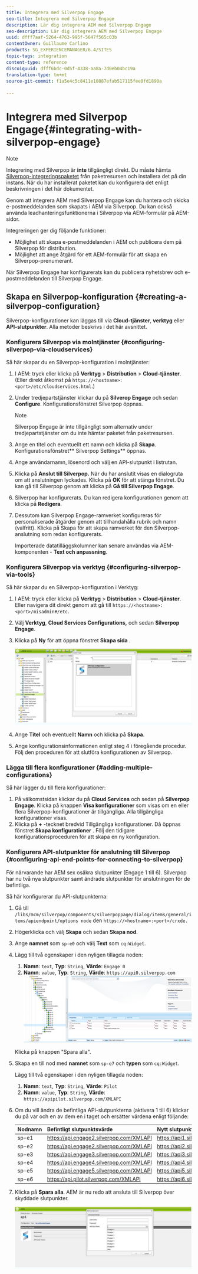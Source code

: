 ```yaml
---
title: Integrera med Silverpop Engage
seo-title: Integrera med Silverpop Engage
description: Lär dig integrera AEM med Silverpop Engage
seo-description: Lär dig integrera AEM med Silverpop Engage
uuid: dfff7aaf-5264-4763-995f-5647f565c03b
contentOwner: Guillaume Carlino
products: SG_EXPERIENCEMANAGER/6.4/SITES
topic-tags: integration
content-type: reference
discoiquuid: dfff6bdc-0d5f-4338-aa8a-7d0eb04bc19a
translation-type: tm+mt
source-git-commit: f1a5e4c5c8411e10887efab517115fee0fd1890a

---
```



# Integrera med Silverpop Engage{#integrating-with-silverpop-engage}

>[!NOTE]
>
>Integrering med Silverpop är **inte** tillgängligt direkt. Du måste hämta [Silverpop-integreringspaketet](https://www.adobeaemcloud.com/content/marketplace/marketplaceProxy.html?packagePath=/content/companies/public/adobe/packages/aem620/product/cq-mcm-integrations-silverpop-content) från paketresursen och installera det på din instans. När du har installerat paketet kan du konfigurera det enligt beskrivningen i det här dokumentet.

Genom att integrera AEM med Silverpop Engage kan du hantera och skicka e-postmeddelanden som skapats i AEM via Silverpop. Du kan också använda leadhanteringsfunktionerna i Silverpop via AEM-formulär på AEM-sidor.

Integreringen ger dig följande funktioner:

* Möjlighet att skapa e-postmeddelanden i AEM och publicera dem på Silverpop för distribution.
* Möjlighet att ange åtgärd för ett AEM-formulär för att skapa en Silverpop-prenumerant.

När Silverpop Engage har konfigurerats kan du publicera nyhetsbrev och e-postmeddelanden till Silverpop Engage.

## Skapa en Silverpop-konfiguration {#creating-a-silverpop-configuration}

Silverpop-konfigurationer kan läggas till via **Cloud-tjänster**, **verktyg** eller **API-slutpunkter**. Alla metoder beskrivs i det här avsnittet.

### Konfigurera Silverpop via molntjänster {#configuring-silverpop-via-cloudservices}

Så här skapar du en Silverpop-konfiguration i molntjänster:

1. I AEM: tryck eller klicka på **Verktyg** > **Distribution** > **Cloud-tjänster**. (Eller direkt åtkomst på `https://<hostname>:<port>/etc/cloudservices.html`.)
1. Under tredjepartstjänster klickar du på **Silverop Engage** och sedan **Configure**. Konfigurationsfönstret Silverpop öppnas.

   >[!NOTE]
   >
   >Silverpop Engage är inte tillgängligt som alternativ under tredjepartstjänster om du inte hämtar paketet från paketresursen.

1. Ange en titel och eventuellt ett namn och klicka på **Skapa**. Konfigurationsfönstret** Silverpop Settings** öppnas.
1. Ange användarnamn, lösenord och välj en API-slutpunkt i listrutan.
1. Klicka på **Anslut till Silverpop.** När du har anslutit visas en dialogruta om att anslutningen lyckades. Klicka på **OK** för att stänga fönstret. Du kan gå till Silverpop genom att klicka på **Gå till Silverpop Engage**.
1. Silverpop har konfigurerats. Du kan redigera konfigurationen genom att klicka på **Redigera**.
1. Dessutom kan Silverpop Engage-ramverket konfigureras för personaliserade åtgärder genom att tillhandahålla rubrik och namn (valfritt). Klicka på Skapa för att skapa ramverket för den Silverpop-anslutning som redan konfigurerats.

   Importerade datatilläggskolumner kan senare användas via AEM-komponenten - **Text och anpassning**.

### Konfigurera Silverpop via verktyg {#configuring-silverpop-via-tools}

Så här skapar du en Silverpop-konfiguration i Verktyg:

1. I AEM: tryck eller klicka på **Verktyg** > **Distribution** > **Cloud-tjänster**. Eller navigera dit direkt genom att gå till `https://<hostname>:<port>/misadmin#/etc`.
1. Välj **Verktyg**, **Cloud Services Configurations,** och sedan **Silverpop Engage**.
1. Klicka på **Ny** för att öppna fönstret **Skapa sida** .

   ![chlimage_1-44](assets/chlimage_1-44.jpeg)

1. Ange **Titel** och eventuellt **Namn** och klicka på **Skapa**.
1. Ange konfigurationsinformationen enligt steg 4 i föregående procedur. Följ den proceduren för att slutföra konfigurationen av Silverpop.

### Lägga till flera konfigurationer {#adding-multiple-configurations}

Så här lägger du till flera konfigurationer:

1. På välkomstsidan klickar du på **Cloud Services** och sedan på **Silverpop Engage**. Klicka på knappen **Visa konfigurationer** som visas om en eller flera Silverpop-konfigurationer är tillgängliga. Alla tillgängliga konfigurationer visas.
1. Klicka på **+** -tecknet bredvid Tillgängliga konfigurationer. Då öppnas fönstret **Skapa konfigurationer** . Följ den tidigare konfigurationsproceduren för att skapa en ny konfiguration.

### Konfigurera API-slutpunkter för anslutning till Silverpop {#configuring-api-end-points-for-connecting-to-silverpop}

För närvarande har AEM sex osäkra slutpunkter (Engage 1 till 6). Silverpop har nu två nya slutpunkter samt ändrade slutpunkter för anslutningen för de befintliga.

Så här konfigurerar du API-slutpunkterna:

1. Gå till `/libs/mcm/silverpop/components/silverpoppage/dialog/items/general/items/apiendpoint/options node` den `https://<hostname>:<port>/crxde.`
1. Högerklicka och välj **Skapa** och sedan **Skapa nod**.
1. Ange **namnet** som `sp-e0` och välj **Text** som `cq:Widget`.
1. Lägg till två egenskaper i den nyligen tillagda noden:

   1. **Namn**: `text`, **Typ**: `String`, **Värde**: `Engage 0`
   1. **Namn**: `value`, **Typ**: `String`, **Värde**: `https://api0.silverpop.com`
   ![chlimage_1-286](assets/chlimage_1-286.png)

   Klicka på knappen &quot;Spara alla&quot;.

1. Skapa en till nod med **namnet** som `sp-e7` och **typen** som `cq:Widget`.

   Lägg till två egenskaper i den nyligen tillagda noden:

   1. **Namn**: `text`, **Typ**: `String`, **Värde**: `Pilot`
   1. **Namn**: `value`, **Typ**: `String`, **Värde**: `https://apipilot.silverpop.com/XMLAPI`

1. Om du vill ändra de befintliga API-slutpunkterna (aktivera 1 till 6) klickar du på var och en av dem en i taget och ersätter värdena enligt följande:

   | **Nodnamn** | **Befintligt slutpunktsvärde** | **Nytt slutpunktsvärde** |
   |---|---|---|
   | sp-e1 | https://api.engage2.silverpop.com/XMLAPI | https://api1.silverpop.com |
   | sp-e2 | https://api.engage2.silverpop.com/XMLAPI | https://api2.silverpop.com |
   | sp-e3 | https://api.engage3.silverpop.com/XMLAPI | https://api3.silverpop.com |
   | sp-e4 | https://api.engage4.silverpop.com/XMLAPI | https://api4.silverpop.com |
   | sp-e5 | https://api.engage5.silverpop.com/XMLAPI | https://api5.silverpop.com |
   | sp-e6 | https://api.pilot.silverpop.com/XMLAPI | https://api6.silverpop.com |

1. Klicka på **Spara alla**. AEM är nu redo att ansluta till Silverpop över skyddade slutpunkter.

   ![chlimage_1-45](assets/chlimage_1-45.jpeg)

